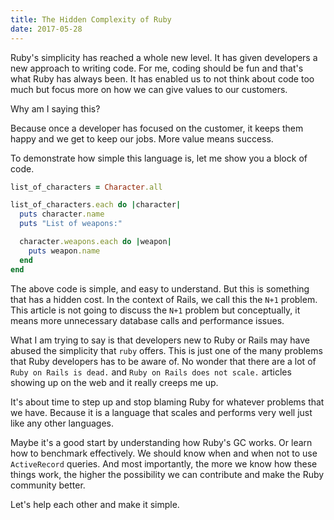 ```yaml
---
title: The Hidden Complexity of Ruby
date: 2017-05-28
---
```


Ruby's simplicity has reached a whole new level. It has given developers a new approach to writing code. For me, coding
should be fun and that's what Ruby has always been. It has enabled us to not think about code too much but focus
more on how we can give values to our customers.

Why am I saying this?

Because once a developer has focused on the customer, it keeps them happy and we get to keep our jobs. More value means success.

To demonstrate how simple this language is, let me show you a block of code.

```ruby
list_of_characters = Character.all

list_of_characters.each do |character|
  puts character.name
  puts "List of weapons:"

  character.weapons.each do |weapon|
    puts weapon.name
  end
end
```

The above code is simple, and easy to understand. But this is something that has a hidden cost. In the context of Rails,
we call this the `N+1` problem. This article is not going to discuss the `N+1` problem but conceptually, it means more
unnecessary database calls and performance issues.

What I am trying to say is that developers new to Ruby or Rails may have abused the simplicity that `ruby` offers. This is just one of the many problems that Ruby developers has to be aware of. No wonder that there are a lot of `Ruby on Rails is dead.` and `Ruby on Rails does not scale.` articles showing up on the web and it really creeps me up.

It's about time to step up and stop blaming Ruby for whatever problems that we have. Because it is a language that scales and performs very well just like any other languages.

Maybe it's a good start by understanding how Ruby's GC works. Or learn how to benchmark effectively. We should know when and when not to
use `ActiveRecord` queries. And most importantly, the more we know how these things work, the higher the possibility we can contribute and make the Ruby community better.

Let's help each other and make it simple.
